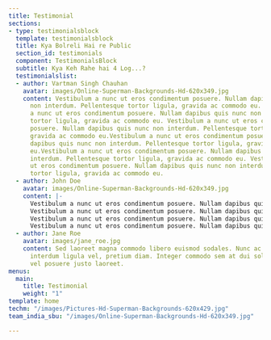 ```yaml
---
title: Testimonial
sections:
- type: testimonialsblock
  template: testimonialsblock
  title: Kya Bolreli Hai re Public
  section_id: testimonials
  component: TestimonialsBlock
  subtitle: Kya Keh Rahe hai 4 Log...?
  testimonialslist:
  - author: Vartman Singh Chauhan
    avatar: images/Online-Superman-Backgrounds-Hd-620x349.jpg
    content: Vestibulum a nunc ut eros condimentum posuere. Nullam dapibus quis nunc
      non interdum. Pellentesque tortor ligula, gravida ac commodo eu. Vestibulum
      a nunc ut eros condimentum posuere. Nullam dapibus quis nunc non interdum. Pellentesque
      tortor ligula, gravida ac commodo eu. Vestibulum a nunc ut eros condimentum
      posuere. Nullam dapibus quis nunc non interdum. Pellentesque tortor ligula,
      gravida ac commodo eu.Vestibulum a nunc ut eros condimentum posuere. Nullam
      dapibus quis nunc non interdum. Pellentesque tortor ligula, gravida ac commodo
      eu.Vestibulum a nunc ut eros condimentum posuere. Nullam dapibus quis nunc non
      interdum. Pellentesque tortor ligula, gravida ac commodo eu. Vestibulum a nunc
      ut eros condimentum posuere. Nullam dapibus quis nunc non interdum. Pellentesque
      tortor ligula, gravida ac commodo eu.
  - author: John Doe
    avatar: images/Online-Superman-Backgrounds-Hd-620x349.jpg
    content: |-
      Vestibulum a nunc ut eros condimentum posuere. Nullam dapibus quis nunc non interdum. Pellentesque tortor ligula, gravida ac commodo eu.
      Vestibulum a nunc ut eros condimentum posuere. Nullam dapibus quis nunc non interdum. Pellentesque tortor ligula, gravida ac commodo eu.
      Vestibulum a nunc ut eros condimentum posuere. Nullam dapibus quis nunc non interdum. Pellentesque tortor ligula, gravida ac commodo eu.Vestibulum a nunc ut eros condimentum posuere. Nullam dapibus quis nunc non interdum. Pellentesque tortor ligula, gravida ac commodo eu.Vestibulum a nunc ut eros condimentum posuere. Nullam dapibus quis nunc non interdum. Pellentesque tortor ligula, gravida ac commodo eu.
      Vestibulum a nunc ut eros condimentum posuere. Nullam dapibus quis nunc non interdum. Pellentesque tortor ligula, gravida ac commodo eu.
  - author: Jane Roe
    avatar: images/jane_roe.jpg
    content: Sed laoreet magna commodo libero euismod sodales. Nunc ac libero convallis,
      interdum ligula vel, pretium diam. Integer commodo sem at dui sollicitudin,
      vel posuere justo laoreet.
menus:
  main:
    title: Testimonial
    weight: "1"
template: home
techm: "/images/Pictures-Hd-Superman-Backgrounds-620x429.jpg"
team_india_sbu: "/images/Online-Superman-Backgrounds-Hd-620x349.jpg"

---
```

